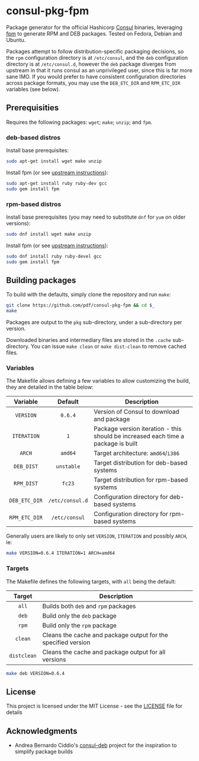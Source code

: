 # consul-pkg-fpm

Package generator for the official Hashicorp [Consul](https://www.consul.io/) binaries, leveraging [fpm](https://github.com/jordansissel/fpm) to generate RPM and DEB packages.  Tested on Fedora, Debian and Ubuntu.

Packages attempt to follow distribution-specific packaging decisions, so the `rpm` configuration directory is at `/etc/consul`, and the `deb` configuration directory is at `/etc/consul.d`, however the `deb` package diverges from upstream in that it runs consul as an unprivileged user, since this is far more sane IMO.  If you would prefer to have consistent configuration directories across package formats, you may use the `DEB_ETC_DIR` and `RPM_ETC_DIR` variables (see below).

## Prerequisities

Requires the following packages: `wget`; `make`; `unzip`; and `fpm`.

### deb-based distros

Install base prerequisites:

```bash
sudo apt-get install wget make unzip
```

Install fpm (or see [upstream instructions](https://github.com/jordansissel/fpm#system-packages)):

```bash
sudo apt-get install ruby ruby-dev gcc
sudo gem install fpm
```

### rpm-based distros

Install base prerequisites (you may need to substitute `dnf` for `yum` on older versions):

```bash
sudo dnf install wget make unzip
```

Install fpm (or see [upstream instructions](https://github.com/jordansissel/fpm#system-packages)):

```bash
sudo dnf install ruby ruby-devel gcc
sudo gem install fpm
```

## Building packages

To build with the defaults, simply clone the repository and run `make`:

```bash
git clone https://github.com/pdf/consul-pkg-fpm && cd $_
make
```

Packages are output to the `pkg` sub-directory, under a sub-directory per version.

Downloaded binaries and intermediary files are stored in the `.cache` sub-directory.  You can issue `make clean` or `make dist-clean` to remove cached files.

### Variables

The Makefile allows defining a few variables to allow customizing the build, they are detailed in the table below:

| Variable      | Default         | Description                                   |
|:-------------:|:---------------:|-----------------------------------------------|
| `VERSION`     | `0.6.4`         | Version of Consul to download and package     |
| `ITERATION`   | `1`             | Package version iteration - this should be increased each time a package is built |
| `ARCH`        | `amd64`         | Target architecture: `amd64`/`i386`           |
| `DEB_DIST`    | `unstable`      | Target distribution for deb-based systems     |
| `RPM_DIST`    | `fc23`          | Target distribution for rpm-based systems     |
| `DEB_ETC_DIR` | `/etc/consul.d` | Configuration directory for deb-based systems |
| `RPM_ETC_DIR` | `/etc/consul`   | Configuration directory for rpm-based systems |

Generally users are likely to only set `VERSION`, `ITERATION` and possibly `ARCH`, ie:

```bash
make VERSION=0.6.4 ITERATION=1 ARCH=amd64
```

### Targets

The Makefile defines the following targets, with `all` being the default:

| Target       | Description                                                   |
|:------------:|---------------------------------------------------------------|
| `all`        | Builds both `deb` and `rpm` packages                          |
| `deb`        | Build only the `deb` package                                  |
| `rpm`        | Build only the `rpm` package                                  |
| `clean`      | Cleans the cache and package output for the specified version |
| `distclean` | Cleans the cache and package output for all versions          |

```bash
make deb VERSION=0.6.4
```

## License

This project is licensed under the MIT License - see the [LICENSE](LICENSE) file for details

## Acknowledgments

* Andrea Bernardo Ciddio's [consul-deb](https://github.com/bcandrea/consul-deb) project for the inspiration to simplify package builds
